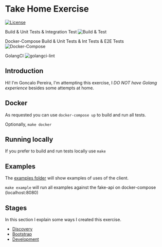 # Take Home Exercise

[![License](https://img.shields.io/badge/License-Apache%202.0-blue.svg)](https://github.com/gojp/goreportcard/blob/master/LICENSE)

Build & Unit Tests & Integration Test ![Build & Test](https://github.com/goncalopereira/accountapiclient/workflows/Build%20&%20Test/badge.svg)

Docker-Compose Build & Unit Tests & Int Tests & E2E Tests ![Docker-Compose](https://github.com/goncalopereira/accountapiclient/workflows/Docker-Compose/badge.svg)

GolangCI ![golangci-lint](https://github.com/goncalopereira/accountapiclient/workflows/golangci-lint/badge.svg)

## Introduction
Hi! I'm Goncalo Pereira, I'm attempting this exercise, I *DO NOT have Golang experience* besides some attempts at home.

## Docker
As requested you can use `docker-compose up` to build and run all tests.

Optionally, `make docker`

## Running locally

If you prefer to build and run tests locally use `make`

## Examples
The [examples folder](examples) will show examples of uses of the client.

`make example` will run all examples against the fake-api on docker-compose (localhost:8080)

## Stages
In this section I explain some ways I created this exercise.

* [Discovery](docs/Discovery.md) 
* [Bootstrap](docs/Bootstrap.md)
* [Development](docs/Development.md)

